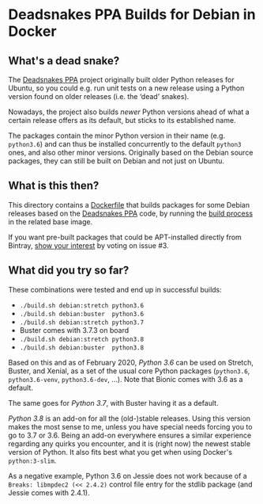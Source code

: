 # Deadsnakes PPA Builds for Debian in Docker

## What's a dead snake?

The [Deadsnakes PPA](https://github.com/deadsnakes) project
originally built older Python releases for Ubuntu,
so you could e.g. run unit tests on a new release
using a Python version found on older releases (i.e. the ‘dead’ snakes).

Nowadays, the project also builds *newer* Python versions
ahead of what a certain release offers as its default,
but sticks to its established name.

The packages contain the minor Python version in their name (e.g. `python3.6`)
and can thus be installed concurrently to the default `python3` ones,
and also other minor versions.
Originally based on the Debian source packages,
they can still be built on Debian and not just on Ubuntu.


## What is this then?

This directory contains a
[Dockerfile](https://github.com/jhermann/ezpy/blob/master/deadsnakes/Dockerfile.build)
that builds packages for some Debian releases based on the
[Deadsnakes PPA](https://github.com/deadsnakes)
code, by running the
[build process](https://github.com/jhermann/ezpy/blob/master/deadsnakes/build.sh)
in the related base image.

If you want pre-built packages that could be APT-installed directly from Bintray,
[show your interest](https://github.com/jhermann/ezpy/issues/3) by voting on issue #3.


## What did you try so far?

These combinations were tested and end up in successful builds:

* ``./build.sh debian:stretch python3.6``
* ``./build.sh debian:buster  python3.6``
* ``./build.sh debian:stretch python3.7``
* Buster comes with 3.7.3 on board
* ``./build.sh debian:stretch python3.8``
* ``./build.sh debian:buster  python3.8``

Based on this and as of February 2020,
*Python 3.6* can be used on Stretch, Buster, and Xenial,
as a set of the usual core Python packages
(`python3.6`, `python3.6-venv`, `python3.6-dev`, …).
Note that Bionic comes with 3.6 as a default.

The same goes for *Python 3.7*, with Buster having it as a default.

*Python 3.8* is an add-on for all the (old-)stable releases.
Using this version makes the most sense to me, unless you have special needs forcing you to go to 3.7 or 3.6.
Being an add-on everywhere ensures a similar experience regarding any quirks you encounter,
and it is (right now) the newest stable version of Python.
It also fits best what you get when using Docker's ``python:3-slim``.

As a negative example, Python 3.6 on Jessie does not work
because of a ``Breaks: libmpdec2 (<< 2.4.2)`` control file entry
for the stdlib package (and Jessie comes with 2.4.1).
